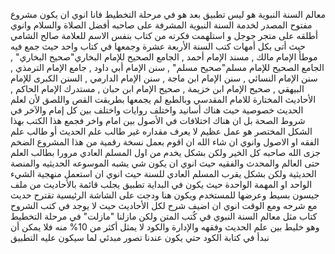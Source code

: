 معالم السنة النبوية هو ليس تطبيق بعد هو في مرحلة التخطيط فانا انوي ان يكون مشروع مفتوح المصدر لخدمة السنة النبوية المشرفة على صاحبه أفضل الصلاة والسلام  وانوي أطلقه على متجر جوجل
و استلهمت فكرته من كتاب بنفس الاسم للعلامة صالح الشامي حيث أتى بكل أمهات كتب السنة الأربعة عشرة وجمعها في كتاب واحد حيث جمع فيه موطأ الإمام مالك , مسند الإمام أحمد  ,  الجامع الصحيح للإمام البخاري"صحيح البخاري" ,  الجامع الصحيح للإمام مسلم"صحيح مسلم" ,  سنن الإمام أبي داود ,  جامع الإمام الترمذي , سنن الإمام النسائي , سنن الإمام ابن ماجة ,  سنن الإمام الدارمي  , السنن الكبرى  للإمام البيهقي , صحيح الإمام ابن خزيمة ,  صحيح الإمام ابن حبان , مستدرك الإمام الحاكم , الأحاديث المختارة للامام المقدسي وبالطبع لم يجمعها بطريقت القص واللصق لأن لعلم الحديث خصوصية حيث هناك أسانيد واختلف روايات واختلف بين كل إمام والآخر في شروط الصحة بل ان هناك اختلافات في الأصول بين امام واخر فجمع هذا الكتب بهذا الشكل المختصر هو عمل عظيم لا يعرف مقداره غير طالب علم الحديث أو طالب علم الفقه او الاصول
وانوي ان شاء الله ان اقوم بعمل نسخة رقمية من هذا المشروع الضخم جزى الله صاحبه كل الخير ولكن بشكل يخدم من اول المسلم العادي مرورا بطالب العلم حتى العالم والمحدث والفقيه
حيث انوي ان يكون شي يشبه الموسوعه الحديثيه والمنصة الحديثية ولكن بشكل يقرب المسلم العادي للسنة حيث انوي ان استعمل منهجية الشيء الواحد او المهمة الواحدة حيث يكون في البداية تطبيق يجلب قائمة بالأحاديث من ملف جيسون بسيط وعرضها للمستخدم ويكون هنا ودجت على الشاشة الرئيسية تقترح حديث مع شرحه ومع الوقت انوي ان اضيف شرح لكل الأحاديث حيث لا يوجد في كتب الشروح كتاب مثل معالم السنة النبوي في كُتب المتن
ولكن مازلنا "مازلت" في مرحلة التخطيط وهو خليط بين علم الحديث وفقهه  والإدارة والكود لا يمثل أكثر من 10% منه فلا يمكن أن نبدأ في كتابة الكود حتي يكون عندنا تصور مبدئي لما سيكون عليه التطبيق

